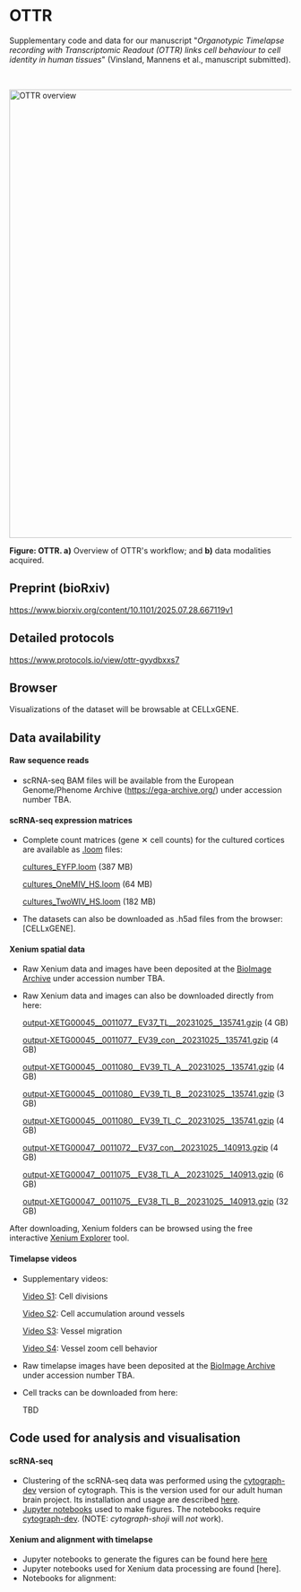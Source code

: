 # OTTR

Supplementary code and data for our manuscript "*Organotypic Timelapse recording with Transcriptomic Readout (OTTR) links cell behaviour to cell identity in human tissues*" (Vinsland, Mannens et al., manuscript submitted).

<p>&nbsp;</p>

<img src="./static/ottr_overview.png" alt="OTTR overview" width="800px"/>

**Figure: OTTR. a)** Overview of OTTR's workflow; and **b)** data modalities
acquired.


## Preprint (bioRxiv)

https://www.biorxiv.org/content/10.1101/2025.07.28.667119v1

## Detailed protocols

https://www.protocols.io/view/ottr-gyydbxxs7

## Browser

Visualizations of the dataset will be browsable at CELLxGENE.

## Data availability

#### Raw sequence reads

- scRNA-seq BAM files will be available from the European Genome/Phenome Archive (https://ega-archive.org/) under accession number TBA. 

#### scRNA-seq expression matrices

- Complete count matrices (gene ✕ cell counts) for the cultured cortices are available as [.loom](https://loompy.org) files:

  [cultures_EYFP.loom](https://storage.googleapis.com/linnarsson-lab-ottr/cultures_EYFP.loom) (387 MB)

  [cultures_OneMIV_HS.loom](https://storage.googleapis.com/linnarsson-lab-ottr/cultures_OneMIV_HS.loom) (64 MB)

  [cultures_TwoWIV_HS.loom](https://storage.googleapis.com/linnarsson-lab-ottr/cultures_TwoWIV_HS.loom) (182 MB)
  
- The datasets can also be downloaded as .h5ad files from the browser: [CELLxGENE]. 

#### Xenium spatial data

- Raw Xenium data and images have been deposited at the [BioImage Archive](https://www.ebi.ac.uk/bioimage-archive/) under accession number TBA.
- Raw Xenium data and images can also be downloaded directly from here:

  [output-XETG00045__0011077__EV37_TL__20231025__135741.gzip](https://storage.googleapis.com/linnarsson-lab-ottr/output-XETG00045__0011077__EV37_TL__20231025__135741.gzip) (4 GB)

  [output-XETG00045__0011077__EV39_con__20231025__135741.gzip](https://storage.googleapis.com/linnarsson-lab-ottr/output-XETG00045__0011077__EV39_con__20231025__135741.gzip) (4 GB)

  [output-XETG00045__0011080__EV39_TL_A__20231025__135741.gzip](https://storage.googleapis.com/linnarsson-lab-ottr/output-XETG00045__0011080__EV39_TL_A__20231025__135741.gzip) (4 GB)

  [output-XETG00045__0011080__EV39_TL_B__20231025__135741.gzip](https://storage.googleapis.com/linnarsson-lab-ottr/output-XETG00045__0011080__EV39_TL_B__20231025__135741.gzip) (3 GB)

  [output-XETG00045__0011080__EV39_TL_C__20231025__135741.gzip](https://storage.googleapis.com/linnarsson-lab-ottr/output-XETG00045__0011080__EV39_TL_C__20231025__135741.gzip) (4 GB)

  [output-XETG00047__0011072__EV37_con__20231025__140913.gzip](https://storage.googleapis.com/linnarsson-lab-ottr/output-XETG00047__0011072__EV37_con__20231025__140913.gzip) (4 GB)

  [output-XETG00047__0011075__EV38_TL_A__20231025__140913.gzip](https://storage.googleapis.com/linnarsson-lab-ottr/output-XETG00047__0011075__EV38_TL_A__20231025__140913.gzip) (6 GB)

  [output-XETG00047__0011075__EV38_TL_B__20231025__140913.gzip](https://storage.googleapis.com/linnarsson-lab-ottr/output-XETG00047__0011075__EV38_TL_B__20231025__140913.gzip) (32 GB)
  
After downloading, Xenium folders can be browsed using the free interactive [Xenium Explorer](https://www.10xgenomics.com/products/xenium-analysis) tool.

#### Timelapse videos

- Supplementary videos:

  [Video S1](https://storage.googleapis.com/linnarsson-lab-ottr/Video_S1_Cell_divisions.mp4): Cell divisions
  
  [Video S2](https://storage.googleapis.com/linnarsson-lab-ottr/Video_S2_cell_accumulation_around_vessels.mp4): Cell accumulation around vessels
  
  [Video S3](https://storage.googleapis.com/linnarsson-lab-ottr/Video_S3_vessel_migration.mp4): Vessel migration
  
  [Video S4](https://storage.googleapis.com/linnarsson-lab-ottr/Video_S4_Vessel_zoom_cell_behaviour.mp4): Vessel zoom cell behavior

- Raw timelapse images have been deposited at the [BioImage Archive](https://www.ebi.ac.uk/bioimage-archive/) under accession number TBA.
- Cell tracks can be downloaded from here:

  TBD

## Code used for analysis and visualisation

#### scRNA-seq

- Clustering of the scRNA-seq data was performed using the [cytograph-dev](https://github.com/linnarsson-lab/cytograph-dev) version of cytograph. This is the version used for our adult human brain project. Its installation and usage are described [here](https://github.com/linnarsson-lab/adult-human-brain/tree/main/cytograph). 
- [Jupyter notebooks](https://jupyter.org/) used to make figures. The notebooks require [cytograph-dev](https://github.com/linnarsson-lab/cytograph-dev). (NOTE: *cytograph-shoji* will *not* work).

#### Xenium and alignment with timelapse

- Jupyter notebooks to generate the figures can be found here [here](notebooks)
- Jupyter notebooks used for Xenium data processing are found [here].
- Notebooks for alignment: 
